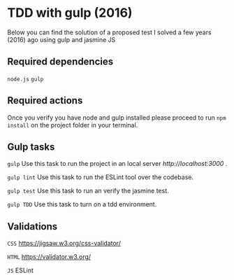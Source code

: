 # TDD with gulp (2016)
Below you can find the solution of a proposed test I solved a few years (2016) ago using gulp and jasmine JS

## Required dependencies

`node.js`
`gulp`

## Required actions

Once you verify you have node and gulp installed please proceed to run  `npm install` on the project folder in your terminal.


## Gulp tasks

`gulp` Use this task to run the project in an local server *http://localhost:3000* .

`gulp lint` Use this task to run the ESLint tool over the codebase.

`gulp test` Use this task to run an verify the jasmine test.

`gulp TDD` Use this task to turn on a tdd environment.

## Validations

`CSS` https://jigsaw.w3.org/css-validator/

`HTML` https://validator.w3.org/

`JS` ESLint

